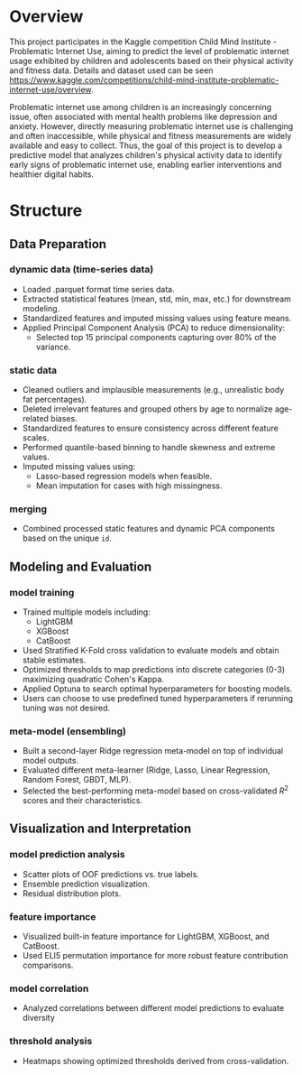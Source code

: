 # Overview
This project participates in the Kaggle competition Child Mind Institute - Problematic Internet Use, aiming to predict the 
level of problematic internet usage exhibited by children and adolescents based on their physical activity and fitness data.
Details and dataset used can be seen https://www.kaggle.com/competitions/child-mind-institute-problematic-internet-use/overview.

Problematic internet use among children is an increasingly concerning issue, often associated with mental health problems 
like depression and anxiety. However, directly measuring problematic internet use is challenging and often inaccessible, 
while physical and fitness measurements are widely available and easy to collect. Thus, the goal of this project is to 
develop a predictive model that analyzes children's physical activity data to identify early signs of problematic internet
use, enabling earlier interventions and healthier digital habits. 


# Structure

## Data Preparation
### dynamic data (time-series data)
- Loaded .parquet format time series data.
- Extracted statistical features (mean, std, min, max, etc.) for downstream modeling.
- Standardized features and imputed missing values using feature means.
- Applied Principal Component Analysis (PCA) to reduce dimensionality:
  - Selected top 15 principal components capturing over 80% of the variance.
### static data
- Cleaned outliers and implausible measurements (e.g., unrealistic body fat percentages).
- Deleted irrelevant features and grouped others by age to normalize age-related biases.
- Standardized features to ensure consistency across different feature scales.
- Performed quantile-based binning to handle skewness and extreme values.
- Imputed missing values using:
  - Lasso-based regression models when feasible.
  - Mean imputation for cases with high missingness.
### merging
- Combined processed static features and dynamic PCA components based on the unique `id`.

## Modeling and Evaluation
### model training
- Trained multiple models including:
  - LightGBM
  - XGBoost
  - CatBoost
- Used Stratified K-Fold cross validation to evaluate models and obtain stable estimates.
- Optimized thresholds to map predictions into discrete categories (0-3) maximizing quadratic Cohen's Kappa.
- Applied Optuna to search optimal hyperparameters for boosting models.
- Users can choose to use predefined tuned hyperparameters if rerunning tuning was not desired.
### meta-model (ensembling)
- Built a second-layer Ridge regression meta-model on top of individual model outputs.
- Evaluated different meta-learner (Ridge, Lasso, Linear Regression, Random Forest, GBDT, MLP).
- Selected the best-performing meta-model based on cross-validated $R^2$ scores and their characteristics.

## Visualization and Interpretation
### model prediction analysis
- Scatter plots of OOF predictions vs. true labels.
- Ensemble prediction visualization.
- Residual distribution plots.
### feature importance
- Visualized built-in feature importance for LightGBM, XGBoost, and CatBoost.
- Used ELI5 permutation importance for more robust feature contribution comparisons.
### model correlation
- Analyzed correlations between different model predictions to evaluate diversity
### threshold analysis
- Heatmaps showing optimized thresholds derived from cross-validation.
